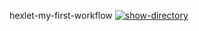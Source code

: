 hexlet-my-first-workflow
[![show-directory](https://github.com/zhdanovandrey4207/hexlet-my-first-workflow/actions/workflows/show-directory.yml/badge.svg?branch=main&event=status)](https://github.com/zhdanovandrey4207/hexlet-my-first-workflow/actions/workflows/show-directory.yml)
